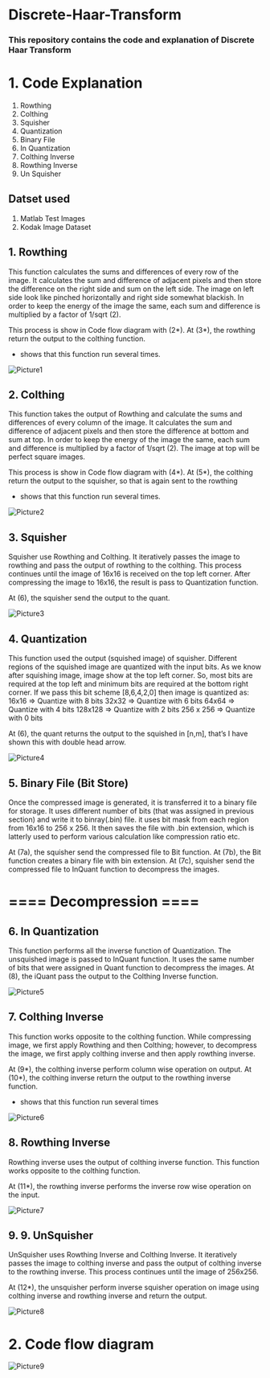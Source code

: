 # Discrete-Haar-Transform
### This repository contains the code and explanation of Discrete Haar Transform


# 1.	Code Explanation
1.	Rowthing
2.	Colthing
3.	Squisher
4.	Quantization
5.	Binary File	
7.	In Quantization
8.	Colthing Inverse
9.	Rowthing Inverse
10.  Un Squisher

## Datset used
1. Matlab Test Images
2. Kodak Image Dataset


## 1.	Rowthing
This function calculates the sums and differences of every row of the image. It calculates the sum and difference of adjacent pixels and then store the difference on the right side and sum on the left side. The image on left side look like pinched horizontally and right side somewhat blackish. In order to keep the energy of the image the same, each sum and difference is multiplied by a factor of 1/sqrt (2).

 This process is show in Code flow diagram with (2*).  At (3*), the rowthing return the output to the colthing function.
* shows that this function run several times.

![Picture1](https://user-images.githubusercontent.com/58822992/121517648-0efe5f00-ca09-11eb-8359-db3bde3cd69f.jpg)



## 2.	Colthing
This function takes the output of Rowthing and calculate the sums and differences of every column of the image. It calculates the sum and difference of adjacent pixels and then store the difference at bottom and sum at top. In order to keep the energy of the image the same, each sum and difference is multiplied by a factor of 1/sqrt (2). The image at top will be perfect square images. 

This process is show in Code flow diagram with (4*). At (5*), the colthing return the output to the squisher, so that is again sent to the rowthing
* shows that this function run several times. 

![Picture2](https://user-images.githubusercontent.com/58822992/121517732-23daf280-ca09-11eb-95f0-093c10ffbe6b.jpg)


## 3.	Squisher
Squisher use Rowthing and Colthing. It iteratively passes the image to rowthing and pass the output of rowthing to the colthing. This process continues until the image of 16x16 is received on the top left corner. After compressing the image to 16x16, the result is pass to Quantization function. 

At (6), the squisher send the output to the quant.

![Picture3](https://user-images.githubusercontent.com/58822992/121517777-2f2e1e00-ca09-11eb-9543-143db91a0aa7.jpg)


## 4.	Quantization
This function used the output (squished image) of squisher. Different regions of the squished image are quantized with the input bits. As we know after squishing image, image show at the top left corner. So, most bits are required at the top left and minimum bits are required at the bottom right corner. If we pass this bit scheme [8,6,4,2,0] then image is quantized as:
16x16 => Quantize with 8 bits
32x32 => Quantize with 6 bits
64x64 => Quantize with 4 bits
128x128 => Quantize with 2 bits
256 x 256 => Quantize with 0 bits

At (6), the quant returns the output to the squished in [n,m], that’s I have shown this with double head arrow.

![Picture4](https://user-images.githubusercontent.com/58822992/121517819-36edc280-ca09-11eb-8fcc-a82dede4fc62.jpg)



## 5.	Binary File (Bit Store)
Once the compressed image is generated, it is transferred it to a binary file for storage. It uses different number of bits (that was assigned in previous section) and write it to binray(.bin) file. it uses bit mask from each region from 16x16 to 256 x 256. It then saves the file with .bin extension, which is latterly used to perform various calculation like compression ratio etc.

At (7a), the squisher send the compressed file to Bit function.
At (7b), the Bit function creates a binary file with bin extension.
At (7c), squisher send the compressed file to InQuant function to decompress the images.



# ==== Decompression ====

## 6.	In Quantization
This function performs all the inverse function of Quantization. The unsquished image is passed to InQuant function. It uses the same number of bits that were assigned in Quant function to decompress the images.
At (8), the iQuant pass the output to the Colthing Inverse function.

![Picture5](https://user-images.githubusercontent.com/58822992/121517863-440ab180-ca09-11eb-9fa6-6285ca1e41f6.jpg)


## 7.	Colthing Inverse
This function works opposite to the colthing function. While compressing image, we first apply Rowthing and then Colthing; however, to decompress the image, we first apply colthing inverse and then apply rowthing inverse.
	
At (9*), the colthing inverse perform column wise operation on output.
At (10*), the colthing inverse return the output to the rowthing inverse function.

* shows that this function run several times

![Picture6](https://user-images.githubusercontent.com/58822992/121517885-4a009280-ca09-11eb-980d-d47fdd266628.jpg)


## 8.	Rowthing Inverse
Rowthing inverse uses the output of colthing inverse function. This function works opposite to the colthing function.

At (11*), the rowthing inverse performs the inverse row wise operation on the input.

![Picture7](https://user-images.githubusercontent.com/58822992/121517909-5127a080-ca09-11eb-88b5-4ce7b05bd7a3.jpg)


## 9.	9.	UnSquisher
UnSquisher uses Rowthing Inverse and Colthing Inverse. It iteratively passes the image to colthing inverse and pass the output of colthing inverse to the rowthing inverse. This process continues until the image of 256x256.

At (12*), the unsquisher perform inverse squisher operation on image using colthing inverse and rowthing inverse and return the output.

![Picture8](https://user-images.githubusercontent.com/58822992/121517953-5be23580-ca09-11eb-9dbe-ed716899dee7.jpg)


# 2. Code flow diagram

![Picture9](https://user-images.githubusercontent.com/58822992/121517966-613f8000-ca09-11eb-94b4-aa85a4083443.png)
